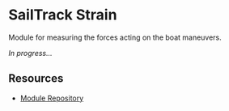 # SailTrack Strain
Module for measuring the forces acting on the boat maneuvers.

*In progress...*


## Resources
* [Module Repository](https://github.com/metis-vela-unipd/sailtrack-strain)
